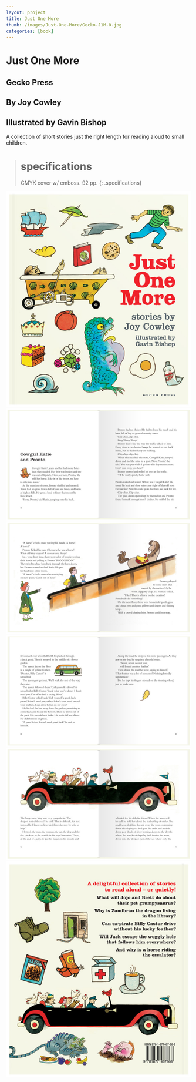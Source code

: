 ```yaml
---
layout: project
title: Just One More 
thumb: /images/Just-One-More/Gecko-J1M-0.jpg
categories: [book]
---
```


# Just One More

## Gecko Press

## By Joy Cowley

## Illustrated by Gavin Bishop

A collection of short stories just the right length for reading aloud to small children.

> # specifications
> CMYK cover w/ emboss. 92 pp.
{: .specifications}

![](/images/Just-One-More/Gecko-J1M-1.jpg)
![](/images/Just-One-More/Gecko-J1M-2.jpg)
![](/images/Just-One-More/Gecko-J1M-3.jpg)
![](/images/Just-One-More/Gecko-J1M-4.jpg)
![](/images/Just-One-More/Gecko-J1M-5.jpg)
![](/images/Just-One-More/Gecko-J1M-6.jpg)